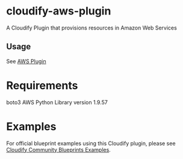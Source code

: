 cloudify-aws-plugin
===================

A Cloudify Plugin that provisions resources in Amazon Web Services

## Usage
See [AWS Plugin](http://docs.getcloudify.org/latest/plugins/aws/)


# Requirements
boto3 AWS Python Library version 1.9.57

# Examples
For official blueprint examples using this Cloudify plugin, please see [Cloudify Community Blueprints Examples](https://github.com/cloudify-community/blueprint-examples/).
